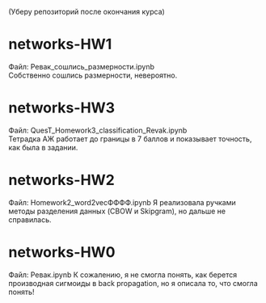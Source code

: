 (Уберу репозиторий после окончания курса)

# networks-HW1
Файл: Ревак_сошлись_размерности.ipynb  
Собственно сошлись размерности, невероятно.

# networks-HW3
Файл: QuesT_Homework3_classification_Revak.ipynb  
Тетрадка АЖ работает до границы в 7 баллов и показывает точность, как была в задании.

# networks-HW2
Файл: Homework2_word2vecФФФФ.ipynb
Я реализовала ручками методы разделения данных (CBOW и Skipgram), но дальше не справилась.

# networks-HW0
Файл: Ревак.ipynb
К сожалению, я не смогла понять, как берется производная сигмоиды в back propagation, но я описала то, что смогла понять!
